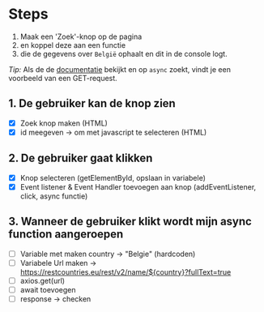 # Steps

1. Maak een 'Zoek'-knop op de pagina
2. en koppel deze aan een functie
3. die de gegevens over `België` ophaalt en dit in de console logt.

_Tip:_ Als de de [documentatie](https://www.npmjs.com/package/axios) bekijkt en op `async` zoekt, vindt je een voorbeeld van een GET-request.

## 1. De gebruiker kan de knop zien

- [x] Zoek knop maken (HTML)
- [x] id meegeven -> om met javascript te selecteren (HTML)

## 2. De gebruiker gaat klikken

- [x] Knop selecteren (getElementById, opslaan in variabele)
- [x] Event listener & Event Handler toevoegen aan knop (addEventListener, click, async functie)

## 3. Wanneer de gebruiker klikt wordt mijn async function aangeroepen

- [ ] Variable met maken country -> "Belgie" (hardcoden)
- [ ] Variabele Url maken -> https://restcountries.eu/rest/v2/name/${country}?fullText=true
- [ ] axios.get(url)
- [ ] await toevoegen
- [ ] response -> checken
